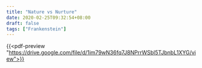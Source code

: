 ```yaml
---
title: "Nature vs Nurture"
date: 2020-02-25T09:32:54+08:00
draft: false
tags: ["Frankenstein"]
---
```


{{<pdf-preview "https://drive.google.com/file/d/1im79wN36fq7J8NPrrWSbl5TJbnbL1XYG/view">}}

